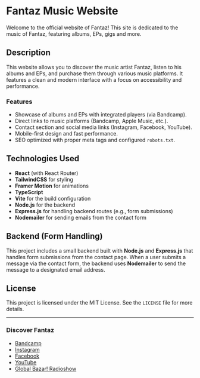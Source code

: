 # Fantaz Music Website

Welcome to the official website of Fantaz! This site is dedicated to the music of Fantaz, featuring albums, EPs, gigs and more.

## Description

This website allows you to discover the music artist Fantaz, listen to his albums and EPs, and purchase them through various music platforms. It features a clean and modern interface with a focus on accessibility and performance.

### Features

- Showcase of albums and EPs with integrated players (via Bandcamp).
- Direct links to music platforms (Bandcamp, Apple Music, etc.).
- Contact section and social media links (Instagram, Facebook, YouTube).
- Mobile-first design and fast performance.
- SEO optimized with proper meta tags and configured `robots.txt`.

## Technologies Used

- **React** (with React Router)
- **TailwindCSS** for styling
- **Framer Motion** for animations
- **TypeScript**
- **Vite** for the build configuration
- **Node.js** for the backend
- **Express.js** for handling backend routes (e.g., form submissions)
- **Nodemailer** for sending emails from the contact form

## Backend (Form Handling)

This project includes a small backend built with **Node.js** and **Express.js** that handles form submissions from the contact page. When a user submits a message via the contact form, the backend uses **Nodemailer** to send the message to a designated email address.

## License

This project is licensed under the MIT License. See the `LICENSE` file for more details.

---

### Discover Fantaz

- [Bandcamp](https://fantaz.bandcamp.com)
- [Instagram](https://www.instagram.com/fantazfantaz/)
- [Facebook](https://www.facebook.com/fantazmusic/)
- [YouTube](https://www.youtube.com/@fantazmusic)
- [Global Bazar! Radioshow](https://li.sten.to/Global_Bazar)
